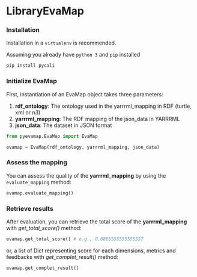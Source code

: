 # LibraryEvaMap

### Installation

Installation in a `virtualenv` is recommended.

Assuming you already have `python 3` and `pip` installed

```bash
pip install pycali
```

### Initialize EvaMap

First, instantiation of an EvaMap object takes three parameters:

1) **rdf_ontology**: The ontology used in the yarrrml_mapping in RDF (turtle, xml or n3)
2) **yarrrml_mapping**: The RDF mapping of the json_data in YARRRML
3) **json_data**: The dataset in JSON format

```python
from pyevamap.EvaMap import EvaMap

evamap = EvaMap(rdf_ontology, yarrrml_mapping, json_data)
```

### Assess the mapping

You can assess the quality of the **yarrrml_mapping** by using the `evaluate_mapping` method:

```python
evamap.evaluate_mapping()
```

### Retrieve results

After evaluation, you can retrieve the total score of the **yarrrml_mapping** with _get_total_score()_ method:

```python
evamap.get_total_score() # e.g., 0.6805555555555557
```

or, a list of Dict representing score for each dimensions, metrics and feedbacks with _get_complet_result()_ method:

```python
evamap.get_complet_result()
```
